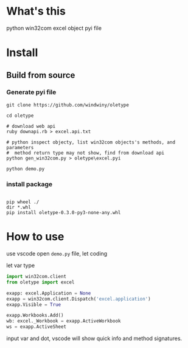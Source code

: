 # What's this

python win32com excel object pyi file

# Install

## Build from source

### Generate pyi file

```shell
git clone https://github.com/windwiny/oletype

cd oletype

# download web api
ruby downapi.rb > excel.api.txt

# python inspect objecty, list win32com objects's methods, and parameters
#  method return type may not show, find from download api
python gen_win32com.py > oletype\excel.pyi

python demo.py
```

### install package

```shell

pip wheel ./
dir *.whl
pip install oletype-0.3.0-py3-none-any.whl

```

# How to use

use vscode open `demo.py` file, let coding

let var type

```python
import win32com.client
from oletype import excel

exapp: excel.Application = None
exapp = win32com.client.Dispatch('excel.application')
exapp.Visible = True

exapp.Workbooks.Add()
wb: excel._Workbook = exapp.ActiveWorkbook
ws = exapp.ActiveSheet


```

input var and dot, vscode will show quick info and method signatures.
